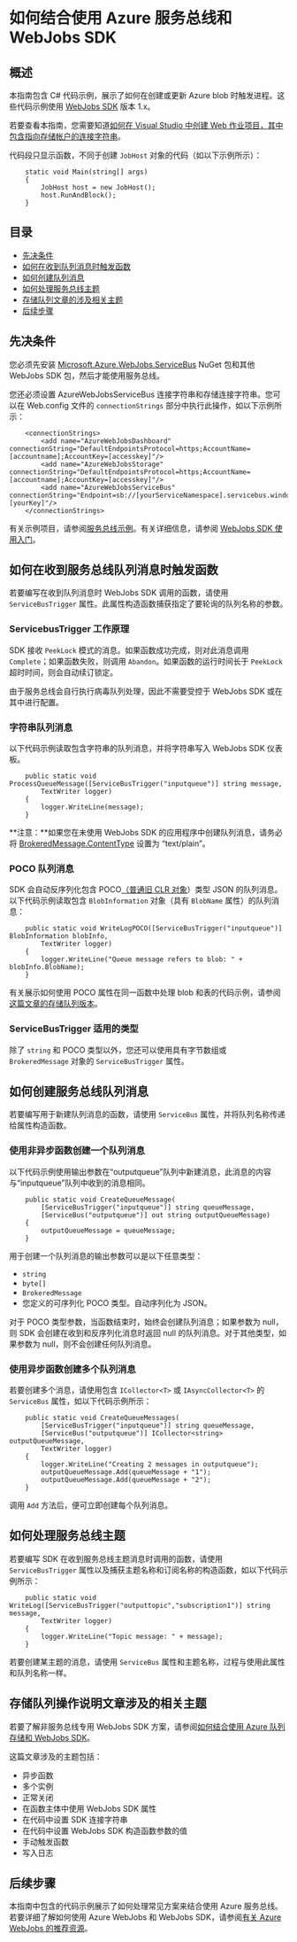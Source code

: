 <properties 
	pageTitle="如何结合使用 Azure 服务总线和 WebJobs SDK" 
	description="了解如何结合使用 Azure 服务总线队列、主题和 WebJobs SDK。" 
	services="app-service\web, service-bus" 
	documentationCenter=".net" 
	authors="tdykstra" 
	manager="wpickett" 
	editor="jimbe"/>

<tags 
	ms.service="app-service-web" 
	ms.date="06/29/2015" 
	wacn.date="08/29/2015"/>

# 如何结合使用 Azure 服务总线和 WebJobs SDK

## 概述

本指南包含 C# 代码示例，展示了如何在创建或更新 Azure blob 时触发进程。这些代码示例使用 [WebJobs SDK](/documentation/articles/websites-dotnet-webjobs-sdk) 版本 1.x。

若要查看本指南，您需要知道[如何在 Visual Studio 中创建 Web 作业项目，其中包含指向存储帐户的连接字符串](/documentation/articles/websites-dotnet-webjobs-sdk-get-started)。

代码段只显示函数，不同于创建 `JobHost` 对象的代码（如以下示例所示）：

		static void Main(string[] args)
		{
		    JobHost host = new JobHost();
		    host.RunAndBlock();
		}
		
## 目录

-   [先决条件](#prerequisites)
-   [如何在收到队列消息时触发函数](#trigger)
-   [如何创建队列消息](#create)
-   [如何处理服务总线主题](#topics)
-   [存储队列文章的涉及相关主题](#queues)
-   [后续步骤](#nextsteps)

## <a id="prerequisites"></a>先决条件

您必须先安装 [Microsoft.Azure.WebJobs.ServiceBus](https://www.nuget.org/packages/Microsoft.Azure.WebJobs.ServiceBus/) NuGet 包和其他 WebJobs SDK 包，然后才能使用服务总线。

您还必须设置 AzureWebJobsServiceBus 连接字符串和存储连接字符串。您可以在 Web.config 文件的 `connectionStrings` 部分中执行此操作，如以下示例所示：

		<connectionStrings>
		    <add name="AzureWebJobsDashboard" connectionString="DefaultEndpointsProtocol=https;AccountName=[accountname];AccountKey=[accesskey]"/>
		    <add name="AzureWebJobsStorage" connectionString="DefaultEndpointsProtocol=https;AccountName=[accountname];AccountKey=[accesskey]"/>
		    <add name="AzureWebJobsServiceBus" connectionString="Endpoint=sb://[yourServiceNamespace].servicebus.windows.net/;SharedAccessKeyName=RootManageSharedAccessKey;SharedAccessKey=[yourKey]"/>
		</connectionStrings>

有关示例项目，请参阅[服务总线示例](https://github.com/Azure/azure-webjobs-sdk-samples/tree/master/BasicSamples/ServiceBus)。有关详细信息，请参阅 [WebJobs SDK 使用入门](/documentation/articles/websites-dotnet-webjobs-sdk-get-started)。

## <a id="trigger"></a>如何在收到服务总线队列消息时触发函数

若要编写在收到队列消息时 WebJobs SDK 调用的函数，请使用 `ServiceBusTrigger` 属性。此属性构造函数捕获指定了要轮询的队列名称的参数。

### ServicebusTrigger 工作原理

SDK 接收 `PeekLock` 模式的消息。如果函数成功完成，则对此消息调用 `Complete`；如果函数失败，则调用 `Abandon`。如果函数的运行时间长于 `PeekLock` 超时时间，则会自动续订锁定。

由于服务总线会自行执行病毒队列处理，因此不需要受控于 WebJobs SDK 或在其中进行配置。

### 字符串队列消息

以下代码示例读取包含字符串的队列消息，并将字符串写入 WebJobs SDK 仪表板。

		public static void ProcessQueueMessage([ServiceBusTrigger("inputqueue")] string message, 
		    TextWriter logger)
		{
		    logger.WriteLine(message);
		}

**注意：**如果您在未使用 WebJobs SDK 的应用程序中创建队列消息，请务必将 [BrokeredMessage.ContentType](http://msdn.microsoft.com/library/microsoft.servicebus.messaging.brokeredmessage.contenttype.aspx) 设置为 “text/plain”。

### POCO 队列消息

SDK 会自动反序列化包含 POCO[（普通旧 CLR 对象](http://en.wikipedia.org/wiki/Plain_Old_CLR_Object)）类型 JSON 的队列消息。以下代码示例读取包含 `BlobInformation` 对象（具有 `BlobName` 属性）的队列消息：

		public static void WriteLogPOCO([ServiceBusTrigger("inputqueue")] BlobInformation blobInfo,
		    TextWriter logger)
		{
		    logger.WriteLine("Queue message refers to blob: " + blobInfo.BlobName);
		}

有关展示如何使用 POCO 属性在同一函数中处理 blob 和表的代码示例，请参阅[这篇文章的存储队列版本](websites-dotnet-webjobs-sdk-storage-queues-how-to.md#pocoblobs)。

### ServiceBusTrigger 适用的类型

除了 `string` 和 POCO 类型以外，您还可以使用具有字节数组或 `BrokeredMessage` 对象的 `ServiceBusTrigger` 属性。

## <a id="create"></a>如何创建服务总线队列消息

若要编写用于新建队列消息的函数，请使用 `ServiceBus` 属性，并将队列名称传递给属性构造函数。


### 使用非异步函数创建一个队列消息

以下代码示例使用输出参数在“outputqueue”队列中新建消息，此消息的内容与“inputqueue”队列中收到的消息相同。

		public static void CreateQueueMessage(
		    [ServiceBusTrigger("inputqueue")] string queueMessage,
		    [ServiceBus("outputqueue")] out string outputQueueMessage)
		{
		    outputQueueMessage = queueMessage;
		}

用于创建一个队列消息的输出参数可以是以下任意类型：

* `string`
* `byte[]`
* `BrokeredMessage`
* 您定义的可序列化 POCO 类型。自动序列化为 JSON。

对于 POCO 类型参数，当函数结束时，始终会创建队列消息；如果参数为 null，则 SDK 会创建在收到和反序列化消息时返回 null 的队列消息。对于其他类型，如果参数为 null，则不会创建任何队列消息。

### 使用异步函数创建多个队列消息

若要创建多个消息，请使用包含 `ICollector<T>` 或 `IAsyncCollector<T>` 的 `ServiceBus` 属性，如以下代码示例所示：

		public static void CreateQueueMessages(
		    [ServiceBusTrigger("inputqueue")] string queueMessage,
		    [ServiceBus("outputqueue")] ICollector<string> outputQueueMessage,
		    TextWriter logger)
		{
		    logger.WriteLine("Creating 2 messages in outputqueue");
		    outputQueueMessage.Add(queueMessage + "1");
		    outputQueueMessage.Add(queueMessage + "2");
		}

调用 `Add` 方法后，便可立即创建每个队列消息。

## <a id="topics"></a>如何处理服务总线主题

若要编写 SDK 在收到服务总线主题消息时调用的函数，请使用 `ServiceBusTrigger` 属性以及捕获主题名称和订阅名称的构造函数，如以下代码示例所示：

		public static void WriteLog([ServiceBusTrigger("outputtopic","subscription1")] string message,
		    TextWriter logger)
		{
		    logger.WriteLine("Topic message: " + message);
		}

若要创建某主题的消息，请使用 `ServiceBus` 属性和主题名称，过程与使用此属性和队列名称一样。

## <a id="queues"></a>存储队列操作说明文章涉及的相关主题

若要了解非服务总线专用 WebJobs SDK 方案，请参阅[如何结合使用 Azure 队列存储和 WebJobs SDK](/documentation/articles/websites-dotnet-webjobs-sdk-storage-queues-how-to)。

这篇文章涉及的主题包括：

* 异步函数
* 多个实例
* 正常关闭
* 在函数主体中使用 WebJobs SDK 属性
* 在代码中设置 SDK 连接字符串
* 在代码中设置 WebJobs SDK 构造函数参数的值
* 手动触发函数
* 写入日志

## <a id="nextsteps"></a>后续步骤

本指南中包含的代码示例展示了如何处理常见方案来结合使用 Azure 服务总线。若要详细了解如何使用 Azure WebJobs 和 WebJobs SDK，请参阅[有关 Azure WebJobs 的推荐资源](http://go.microsoft.com/fwlink/?linkid=390226)。
 

<!---HONumber=67-->